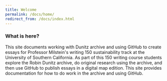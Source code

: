 ```yaml
---
title: Welcome	
permalink: /docs/home/
redirect_from: /docs/index.html
---
```


### What is here?

This site documents working with Dunitz archive and using GitHub to create essays for Professor Milstein's writing 150 sustainability track at the University of Southern California. As part of this 150 writing course students explore the Robin Dunitz archive, do original research using the archive, and then use GitHub to publish essays in a digital map edition. This site provides documentation for how to do work in the archive and using GitHub.

